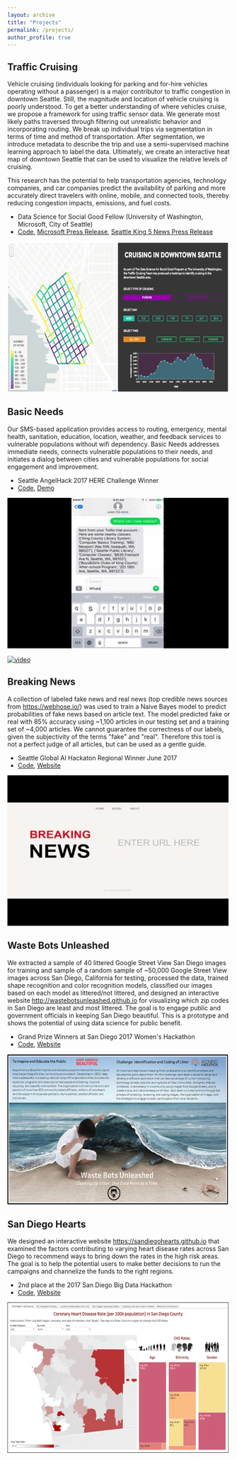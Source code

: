 ```yaml
---
layout: archive
title: "Projects"
permalink: /projects/
author_profile: true
---
```

## Traffic Cruising
Vehicle cruising (individuals looking for parking and for-hire vehicles operating without a passenger) is a major contributor to traffic congestion in downtown Seattle. Still, the magnitude and location of vehicle cruising is poorly understood. To get a better understanding of where vehicles cruise, we propose a framework for using traffic sensor data. We generate most likely paths traversed through filtering out unrealistic behavior and incorporating routing. We break up individual trips via segmentation in terms of time and method of transportation. After segmentation, we introduce metadata to describe the trip and use a semi-supervised machine learning approach to label the data. Ultimately, we create an interactive heat map of downtown Seattle that can be used to visualize the relative levels of cruising.

This research has the potential to help transportation agencies, technology companies, and car companies predict the availability of parking and more accurately direct travelers with online, mobile, and connected tools, thereby reducing congestion impacts, emissions, and fuel costs.

* Data Science for Social Good Fellow (University of Washington, Microsoft, City of Seattle)
* [Code](https://github.com/OrysyaStus/TrafficCruising-DSSG2017), [Microsoft Press Release](https://news.microsoft.com/features/students-create-something-really-incredible-broader-aim-help-two-cross-border-cities-thrive-together/), [Seattle King 5 News Press Release](https://www.king5.com/article/news/local/seattle/one-third-of-seattle-drivers-cruising-for-parking-rides-study-finds/281-465290202)<br />
<img src='/images/trafficCruising.PNG' width="500" height="340">

## Basic Needs
Our SMS-based application provides access to routing, emergency, mental health, sanitation, education, location, weather, and feedback services to vulnerable populations without wifi dependency. Basic Needs addresses immediate needs, connects vulnerable populations to their needs, and initiates a dialog between cities and vulnerable populations for social engagement and improvement.

* Seattle AngelHack 2017 HERE Challenge Winner
* [Code](https://github.com/OrysyaStus/basicneeds), [Demo](https://www.youtube.com/watch?v=Rk4o2yFx9z0)<br />
<img src='/images/basicNeeds.jpg' width="500" height="340">


[![video](https://img.youtube.com/vi/Rk4o2yFx9z0/0.jpg)](https://www.youtube.com/watch?v=Rk4o2yFx9z0)


## Breaking News
A collection of labeled fake news and real news (top credible news sources from https://webhose.io/) was used to train a Naive Bayes model to predict probabilities of fake news based on article text. The model predicted fake or real with 85% accuracy using ~1,100 articles in our testing set and a training set of ~4,000 articles. We cannot guarantee the correctness of our labels, given the subjectivity of the terms "fake" and "real". Therefore this tool is not a perfect judge of all articles, but can be used as a gentle guide.

* Seattle Global AI Hackaton Regional Winner June 2017
* [Code](https://github.com/OrysyaStus/fakenews), [Website](http://newsbreakers.herokuapp.com/)<br />
<img src='/images/breakingNews.jpg' width="500" height="340">

## Waste Bots Unleashed
We extracted a sample of 40 littered Google Street View San Diego images for training and sample of a random sample of ~50,000 Google Street View images across San Diego, California for testing, processed the data, trained shape recognition and color recognition models, classified our images based on each model as littered/not littered, and designed an interactive website http://wastebotsunleashed.github.io for visualizing which zip codes in San Diego are least and most littered. The goal is to engage public and government officials in keeping San Diego beautiful. This is a prototype and shows the potential of using data science for public benefit.

* Grand Prize Winners at San Diego 2017 Women's Hackathon
* [Code](https://github.com/OrysyaStus/wastebotsunleashed.github.io), [Website](https://wastebotsunleashed.github.io/)<br />
<img src='/images/wasteBotsUnleashed.png' width="500" height="340">

## San Diego Hearts
We designed an interactive website https://sandiegohearts.github.io that examined the factors contributing to varying heart disease rates across San Diego to recommend ways to bring down the rates in the high risk areas. The goal is to help the potential users to make better decisions to run the campaigns and channelize the funds to the right regions.

* 2nd place at the 2017 San Diego Big Data Hackathon
* [Code](https://github.com/OrysyaStus/sandiegohearts.github.io), [Website](https://sandiegohearts.github.io/)<br />
<img src='/images/sanDiegoHearts.png' width="500" height="340">

